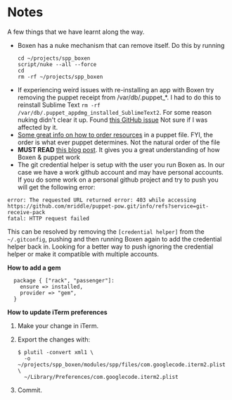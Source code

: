 # Notes

A few things that we have learnt along the way.

- Boxen has a nuke mechanism that can remove itself. Do this by running
  ```
  cd ~/projects/spp_boxen
  script/nuke --all --force
  cd 
  rm -rf ~/projects/spp_boxen
  ```
- If experiencing weird issues with re-installing an app with Boxen try removing the puppet receipt from /var/db/.puppet_*. I had to do this to reinstall Sublime Text `rm -rf /var/db/.puppet_appdmg_installed_SublimeText2`. For some reason nuking didn't clear it up. Found [this GitHub issue](https://github.com/boxen/our-boxen/issues/84) Not sure if I was affected by it.
- [Some great info on how to order resources](http://docs.puppetlabs.com/learning/ordering.html) in a puppet file. FYI, the order is what ever puppet determines. Not the natural order of the file
- **MUST READ** [this blog post](http://garylarizza.com/blog/2013/02/15/puppet-plus-github-equals-laptop-love/). It gives you a great understanding of how Boxen & puppet work
- The git credential helper is setup with the user you run Boxen as. In our case we have a work github account and may have personal accounts. If you do some work on a personal github project and try to push you will get the following error:

```
error: The requested URL returned error: 403 while accessing https://github.com/mriddle/puppet-pow.git/info/refs?service=git-receive-pack
fatal: HTTP request failed
```
This can be resolved by removing the `[credential helper]` from the `~/.gitconfig`, pushing and then running Boxen again to add the credential helper back in. Looking for a better way to push ignoring the credential helper or make it compatible with multiple accounts.


**How to add a gem**

```puppet
  package { ["rack", "passenger"]:
    ensure => installed,
    provider => "gem",
  }
```
**How to update iTerm preferences**

 1. Make your change in iTerm.
 2. Export the changes with:

    ```shell
    $ plutil -convert xml1 \
      -o ~/projects/spp_boxen/modules/spp/files/com.googlecode.iterm2.plist \
      ~/Library/Preferences/com.googlecode.iterm2.plist
    ```
 3. Commit.
